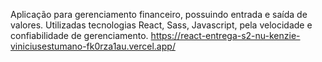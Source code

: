 Aplicação para gerenciamento financeiro, possuindo entrada e saída de valores.
Utilizadas tecnologias React, Sass, Javascript, pela velocidade e confiabilidade de gerenciamento.
https://react-entrega-s2-nu-kenzie-viniciusestumano-fk0rza1au.vercel.app/
